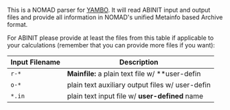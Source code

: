 This is a NOMAD parser for [YAMBO](https://www.yambo-code.org/). It will read ABINIT input and
output files and provide all information in NOMAD's unified Metainfo based Archive format.

For ABINIT please provide at least the files from this table if applicable to your
calculations (remember that you can provide more files if you want):

|Input Filename| Description|
|--- | --- |
|`r-*` | **Mainfile:** a plain text file w/ **user-defin
|`o-*` | plain text auxiliary output files w/ user-defin
|`*.in`| plain text input file w/ **user-defined** name|

